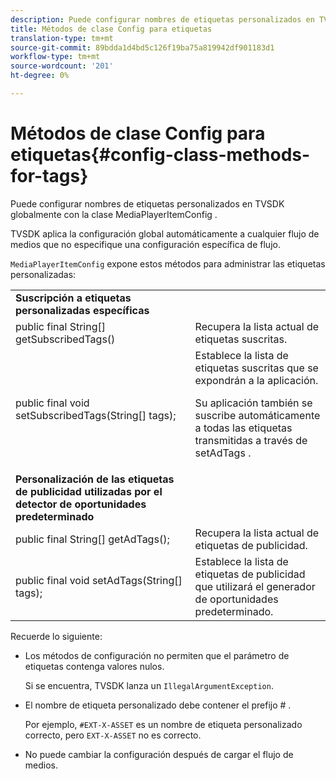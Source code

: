 ```yaml
---
description: Puede configurar nombres de etiquetas personalizados en TVSDK globalmente con la clase MediaPlayerItemConfig .
title: Métodos de clase Config para etiquetas
translation-type: tm+mt
source-git-commit: 89bdda1d4bd5c126f19ba75a819942df901183d1
workflow-type: tm+mt
source-wordcount: '201'
ht-degree: 0%

---
```



# Métodos de clase Config para etiquetas{#config-class-methods-for-tags}

Puede configurar nombres de etiquetas personalizados en TVSDK globalmente con la clase MediaPlayerItemConfig .

TVSDK aplica la configuración global automáticamente a cualquier flujo de medios que no especifique una configuración específica de flujo.

`MediaPlayerItemConfig` expone estos métodos para administrar las etiquetas personalizadas:

<table id="table_B37A6C75270D47BC99258F2884AD6905"> 
 <tbody> 
  <tr> 
   <td colname="col1"> <b>Suscripción a etiquetas personalizadas específicas</b> </td> 
   <td colname="col2"> </td> 
  </tr> 
  <tr> 
   <td colname="col1"> <span class="codeph"> public final String[] getSubscribedTags()  </span> </td> 
   <td colname="col2"> Recupera la lista actual de etiquetas suscritas. </td> 
  </tr> 
  <tr> 
   <td colname="col1"> <span class="codeph"> public final void setSubscribedTags(String[] tags);  </span> </td> 
   <td colname="col2"> Establece la lista de etiquetas suscritas que se expondrán a la aplicación. <p>Su aplicación también se suscribe automáticamente a todas las etiquetas transmitidas a través de <span class="codeph"> setAdTags </span>. </p> </td> 
  </tr> 
  <tr> 
   <td colname="col1"> <b>Personalización de las etiquetas de publicidad utilizadas por el detector de oportunidades predeterminado</b> </td> 
   <td colname="col2"> </td> 
  </tr> 
  <tr> 
   <td colname="col1"> <span class="codeph"> public final String[] getAdTags();  </span> </td> 
   <td colname="col2"> Recupera la lista actual de etiquetas de publicidad. </td> 
  </tr> 
  <tr> 
   <td colname="col1"> <span class="codeph"> public final void setAdTags(String[] tags);  </span> </td> 
   <td colname="col2"> Establece la lista de etiquetas de publicidad que utilizará el generador de oportunidades predeterminado. </td> 
  </tr> 
 </tbody> 
</table>

Recuerde lo siguiente:

* Los métodos de configuración no permiten que el parámetro de etiquetas contenga valores nulos.

   Si se encuentra, TVSDK lanza un `IllegalArgumentException`.
* El nombre de etiqueta personalizado debe contener el prefijo # .

   Por ejemplo, `#EXT-X-ASSET` es un nombre de etiqueta personalizado correcto, pero `EXT-X-ASSET` no es correcto.
* No puede cambiar la configuración después de cargar el flujo de medios.


